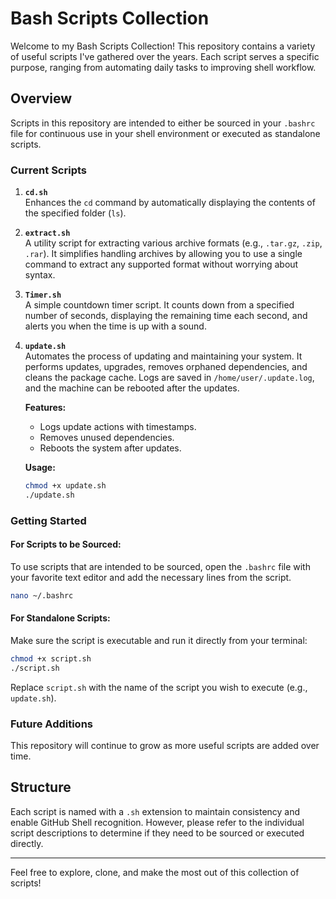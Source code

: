 # Bash Scripts Collection

Welcome to my Bash Scripts Collection! This repository contains a variety of useful scripts I've gathered over the years. Each script serves a specific purpose, ranging from automating daily tasks to improving shell workflow.

## Overview

Scripts in this repository are intended to either be sourced in your `.bashrc` file for continuous use in your shell environment or executed as standalone scripts.

### Current Scripts

1. **`cd.sh`**  
   Enhances the `cd` command by automatically displaying the contents of the specified folder (`ls`).

2. **`extract.sh`**  
   A utility script for extracting various archive formats (e.g., `.tar.gz`, `.zip`, `.rar`). It simplifies handling archives by allowing you to use a single command to extract any supported format without worrying about syntax.

3. **`Timer.sh`**  
   A simple countdown timer script. It counts down from a specified number of seconds, displaying the remaining time each second, and alerts you when the time is up with a sound.

4. **`update.sh`**  
   Automates the process of updating and maintaining your system. It performs updates, upgrades, removes orphaned dependencies, and cleans the package cache. Logs are saved in `/home/user/.update.log`, and the machine can be rebooted after the updates.

   **Features:**  
   - Logs update actions with timestamps.
   - Removes unused dependencies.
   - Reboots the system after updates.

   **Usage:**
   ```bash
   chmod +x update.sh
   ./update.sh
   ```

### Getting Started

#### For Scripts to be Sourced:
To use scripts that are intended to be sourced, open the `.bashrc` file with your favorite text editor and add the necessary lines from the script.

```bash
nano ~/.bashrc
```

#### For Standalone Scripts:
Make sure the script is executable and run it directly from your terminal:

```bash
chmod +x script.sh
./script.sh
```

Replace `script.sh` with the name of the script you wish to execute (e.g., `update.sh`).

### Future Additions

This repository will continue to grow as more useful scripts are added over time.

## Structure

Each script is named with a `.sh` extension to maintain consistency and enable GitHub Shell recognition. However, please refer to the individual script descriptions to determine if they need to be sourced or executed directly.

---

Feel free to explore, clone, and make the most out of this collection of scripts!
